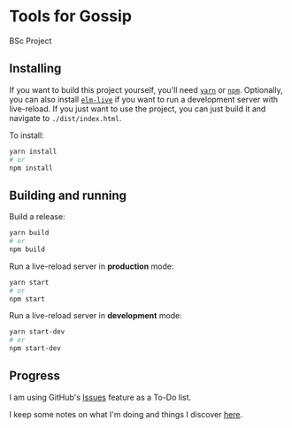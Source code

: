 # Tools for Gossip

BSc Project

## Installing

If you want to build this project yourself, you'll need [`yarn`][3] or [`npm`][4]. Optionally, you can also install [`elm-live`][2] if you want to run a development server with live-reload. If you just want to use the project, you can just build it and navigate to `./dist/index.html`.

To install:

```sh
yarn install
# or
npm install
```

## Building and running

Build a release:

```sh
yarn build
# or
npm build
```

Run a live-reload server in **production** mode:

```sh
yarn start
# or
npm start
```

Run a live-reload server in **development** mode:

```sh
yarn start-dev
# or
npm start-dev
```

## Progress

I am using GitHub's [Issues](https://github.com/RamonMeffert/tools-for-gossip/issues) feature as a To-Do list.

I keep some notes on what I'm doing and things I discover [here](./NOTES.md).

<!--Urls-->

[1]: https://sass-lang.com/
[2]: https://www.elm-live.com/
[3]: https://yarnpkg.com/
[4]: https://www.npmjs.com/

